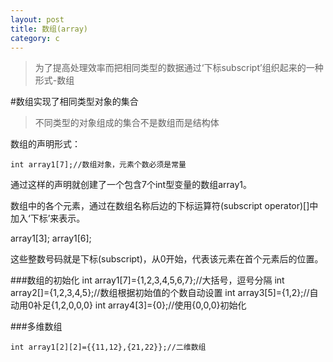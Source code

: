 ```yaml
---
layout: post
title: 数组(array)
category: c
---
```

>为了提高处理效率而把相同类型的数据通过‘下标subscript’组织起来的一种形式-数组

#数组实现了相同类型对象的集合
>不同类型的对象组成的集合不是数组而是结构体

数组的声明形式：

    int array1[7];//数组对象，元素个数必须是常量

通过这样的声明就创建了一个包含7个int型变量的数组array1。

数组中的各个元素，通过在数组名称后边的下标运算符(subscript operator)[]中加入‘下标’来表示。

 array1[3];
 array1[6];

这些整数号码就是下标(subscript)，从0开始，代表该元素在首个元素后的位置。

###数组的初始化
    int array1[7]={1,2,3,4,5,6,7};//大括号，逗号分隔
    int array2[]={1,2,3,4,5};//数组根据初始值的个数自动设置
    int array3[5]={1,2};//自动用0补足{1,2,0,0,0}
    int array4[3]={0};//使用{0,0,0}初始化


###多维数组

    int array1[2][2]={{11,12},{21,22}};//二维数组



    
























